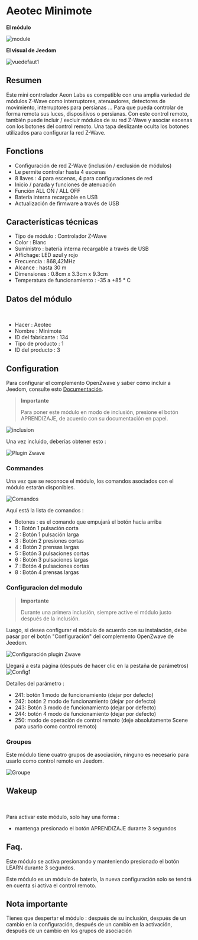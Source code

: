 # Aeotec Minimote

**El módulo**

![module](images/aeotec.minimote/module.jpg)

**El visual de Jeedom**

![vuedefaut1](images/aeotec.minimote/vuedefaut1.jpg)

## Resumen

Este mini controlador Aeon Labs es compatible con una amplia variedad de módulos Z-Wave como interruptores, atenuadores, detectores de movimiento, interruptores para persianas ... Para que pueda controlar de forma remota sus luces, dispositivos o persianas. Con este control remoto, también puede incluir / excluir módulos de su red Z-Wave y asociar escenas con los botones del control remoto. Una tapa deslizante oculta los botones utilizados para configurar la red Z-Wave.

## Fonctions

-   Configuración de red Z-Wave (inclusión / exclusión de módulos)
-   Le permite controlar hasta 4 escenas
-   8 llaves : 4 para escenas, 4 para configuraciones de red
-   Inicio / parada y funciones de atenuación
-   Función ALL ON / ALL OFF
-   Batería interna recargable en USB
-   Actualización de firmware a través de USB

## Características técnicas

-   Tipo de módulo : Controlador Z-Wave
-   Color : Blanc
-   Suministro : batería interna recargable a través de USB
-   Affichage: LED azul y rojo
-   Frecuencia : 868,42MHz
-   Alcance : hasta 30 m
-   Dimensiones : 0.8cm x 3.3cm x 9.3cm
-   Temperatura de funcionamiento : -35 a +85 ° C

## Datos del módulo
 
-   Hacer : Aeotec
-   Nombre : Minimote
-   ID del fabricante : 134
-   Tipo de producto : 1
-   ID del producto : 3

## Configuration

Para configurar el complemento OpenZwave y saber cómo incluir a Jeedom, consulte esto [Documentación](https://doc.jeedom.com/es_ES/plugins/automation%20protocol/openzwave/).

> **Importante**
>
> Para poner este módulo en modo de inclusión, presione el botón APRENDIZAJE, de acuerdo con su documentación en papel.

![inclusion](images/aeotec.minimote/inclusion.jpg)

Una vez incluido, deberías obtener esto :

![Plugin Zwave](images/aeotec.minimote/information.jpg)

### Commandes

Una vez que se reconoce el módulo, los comandos asociados con el módulo estarán disponibles.

![Comandos](images/aeotec.minimote/commandes.jpg)

Aquí está la lista de comandos :

-   Botones : es el comando que empujará el botón hacia arriba
  - 1 : Botón 1 pulsación corta
  - 2 : Botón 1 pulsación larga
  - 3 : Botón 2 presiones cortas
  - 4 : Botón 2 prensas largas
  - 5 : Botón 3 pulsaciones cortas
  - 6 : Botón 3 pulsaciones largas
  - 7 : Botón 4 pulsaciones cortas
  - 8 : Botón 4 prensas largas

### Configuracion del modulo

> **Importante**
>
> Durante una primera inclusión, siempre active el módulo justo después de la inclusión.

Luego, si desea configurar el módulo de acuerdo con su instalación, debe pasar por el botón "Configuración" del complemento OpenZwave de Jeedom.

![Configuración plugin Zwave](images/plugin/bouton_configuration.jpg)

Llegará a esta página (después de hacer clic en la pestaña de parámetros)
 
![Config1](images/aeotec.minimote/config1.jpg)

Detalles del parámetro :

-   241: botón 1 modo de funcionamiento (dejar por defecto)
-   242: botón 2 modo de funcionamiento (dejar por defecto)
-   243: Botón 3 modo de funcionamiento (dejar por defecto)
-   244: botón 4 modo de funcionamiento (dejar por defecto)
-   250: modo de operación de control remoto (deje absolutamente Scene para usarlo como control remoto)

### Groupes

Este módulo tiene cuatro grupos de asociación, ninguno es necesario para usarlo como control remoto en Jeedom.

![Groupe](images/aeotec.minimote/groupe.jpg)

## Wakeup

 

Para activar este módulo, solo hay una forma :

-   mantenga presionado el botón APRENDIZAJE durante 3 segundos

## Faq.

Este módulo se activa presionando y manteniendo presionado el botón LEARN durante 3 segundos.

Este módulo es un módulo de batería, la nueva configuración solo se tendrá en cuenta si activa el control remoto.

## Nota importante

Tienes que despertar el módulo : después de su inclusión, después de un cambio en la configuración, después de un cambio en la activación, después de un cambio en los grupos de asociación
